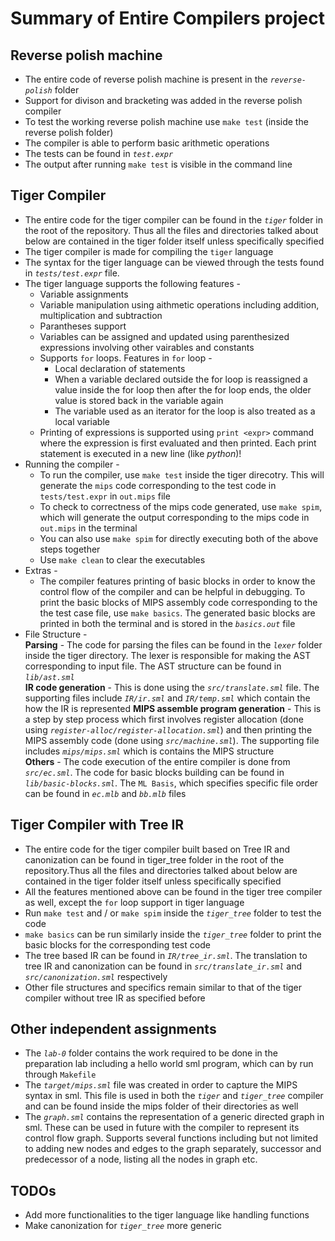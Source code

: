 # Summary of Entire Compilers project

## Reverse polish machine
- The entire code of reverse polish machine is present in the _`reverse-polish`_ folder
- Support for divison and bracketing was added in the reverse polish compiler
- To test the working reverse polish machine use `make test` (inside the reverse polish folder)
- The compiler is able to perform basic arithmetic operations
- The tests can be found in _`test.expr`_ 
- The output after running `make test` is visible in the command line

## Tiger Compiler
- The entire code for the tiger compiler can be found in the _`tiger`_ folder in the root of the repository. Thus all the files and directories talked about below are contained in the tiger folder itself unless specifically specified
- The tiger compiler is made for compiling the `tiger` language
- The syntax for the tiger language can be viewed through the tests found in _`tests/test.expr`_ file. 
- The tiger language supports the following features -
    - Variable assignments
    - Variable manipulation using aithmetic operations including addition, multiplication and subtraction
    - Parantheses support
    - Variables can be assigned and updated using parenthesized expressions involving other vairables and constants
    - Supports `for` loops. Features in `for` loop -
        - Local declaration of statements
        - When a variable declared outside the for loop is reassigned a value inside the for loop then after the for loop ends, the older value is stored back in the variable again
        - The variable used as an iterator for the loop is also treated as a local variable
    - Printing of expressions is supported using `print <expr>` command where the expression is first evaluated and then printed. Each print statement is executed in a new line (like _python_)!
- Running the compiler -
    - To run the compiler, use `make test` inside the tiger direcotry. This will generate the `mips` code corresponding to the test code in `tests/test.expr` in `out.mips` file
    - To check to correctness of the mips code generated, use `make spim`, which will generate the output corresponding to the mips code in `out.mips` in the terminal
    - You can also use `make spim` for directly executing both of the above steps together
    - Use `make clean` to clear the executables 
- Extras - 
    - The compiler features printing of basic blocks in order to know the control flow of the compiler and can be helpful in debugging. To print the basic blocks of MIPS assembly code corresponding to the the test case file, use `make basics`. The generated basic blocks are printed in both the terminal and is stored in the _`basics.out`_ file
- File Structure -  
    __Parsing__ - The code for parsing the files can be found in the _`lexer`_ folder inside the tiger directory. The lexer is responsible for making the AST corresponding to input file. The AST structure can be found in _`lib/ast.sml`_  
    __IR code generation__ - This is done using the _`src/translate.sml`_ file. The supporting files include _`IR/ir.sml`_ and _`IR/temp.sml`_ which contain the how the IR is represented
    __MIPS assemble program generation__ - This is a step by step process which first involves register allocation (done using _`register-alloc/register-allocation.sml`_) and then printing the MIPS assembly code (done using _`src/machine.sml`_). The supporting file includes _`mips/mips.sml`_ which is contains the MIPS structure  
    __Others__ - The code execution of the entire compiler is done from _`src/ec.sml`_. The code for basic blocks building can be found in _`lib/basic-blocks.sml`_. The `ML Basis`, which specifies specific file order can be found in _`ec.mlb`_ and _`bb.mlb`_ files  

## Tiger Compiler with Tree IR
- The entire code for the tiger compiler built based on Tree IR and canonization can be found in tiger_tree folder in the root of the repository.Thus all the files and directories talked about below are contained in the tiger folder itself unless specifically specified
- All the features mentioned above can be found in the tiger tree compiler as well, except the `for` loop support in tiger language
- Run `make test` and / or `make spim` inside the _`tiger_tree`_ folder to test the code
- `make basics` can be run similarly inside the _`tiger_tree`_ folder to print the basic blocks for the corresponding test code
- The tree based IR can be found in _`IR/tree_ir.sml`_. The translation to tree IR and canonization can be found in _`src/translate_ir.sml`_ and _`src/canonization.sml`_ respectively
- Other file structures and specifics remain similar to that of the tiger compiler without tree IR as specified before

## Other independent assignments
- The _`lab-0`_ folder contains the work required to be done in the preparation lab including a hello world sml program, which can by run through `Makefile`
- The _`target/mips.sml`_ file was created in order to capture the MIPS syntax in sml. This file is used in both the _`tiger`_ and _`tiger_tree`_ compiler and can be found inside the mips folder of their directories as well
- The _`graph.sml`_ contains the representation of a generic directed graph in sml. These can be used in future with the compiler to represent its control flow graph. Supports several functions including but not limited to adding new nodes and edges to the graph separately, successor and predecessor of a node, listing all the nodes in graph etc. 

## TODOs
- Add more functionalities to the tiger language like handling functions
- Make canonization for _`tiger_tree`_  more generic
